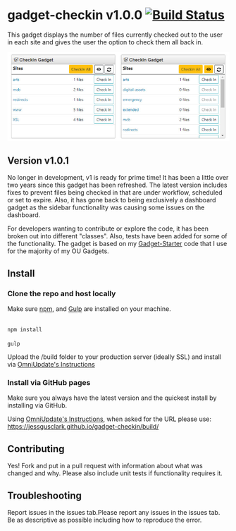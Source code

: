 # gadget-checkin v1.0.0 [![Build Status](https://travis-ci.org/jessgusclark/gadget-checkin.svg?branch=master)](https://travis-ci.org/jessgusclark/gadget-checkin)

This gadget displays the number of files currently checked out to the user in each site and gives the user the option to check them all back in.

![two demos of what the checkin gadget looks like](docs/checkin-demo.jpg)

## Version v1.0.1

No longer in development, v1 is ready for prime time! It has been a little over two years since this gadget has been refreshed. The latest version includes fixes to prevent files being checked in that are under workflow, scheduled or set to expire. Also, it has gone back to being exclusively a dashboard gadget as the sidebar functionality was causing some issues on the dashboard.

For developers wanting to contribute or explore the code, it has been broken out into different "classes". Also, tests have been added for some of the functionality. The gadget is based on my [Gadget-Starter](https://github.com/jessgusclark/gadget-starter) code that I use for the majority of my OU Gadgets.

## Install

### Clone the repo and host locally

Make sure [npm](https://www.npmjs.com/), and [Gulp](http://gulpjs.com/) are installed on your machine.

```

npm install

gulp

```

Upload the /build folder to your production server (ideally SSL) and install via [OmniUpdate's Instructions](http://support.omniupdate.com/oucampus10/setup/gadgets/new-gadget.html)


### Install via GitHub pages

Make sure you always have the latest version and the quickest install by installing via GitHub.

Using [OmniUpdate's Instructions](http://support.omniupdate.com/oucampus10/setup/gadgets/new-gadget.html), when asked for the URL please use: https://jessgusclark.github.io/gadget-checkin/build/

## Contributing

Yes! Fork and put in a pull request with information about what was changed and why.  Please also include unit tests if functionality requires it.

## Troubleshooting

Report issues in the issues tab.Please report any issues in the issues tab. Be as descriptive as possible including how to reproduce the error.
